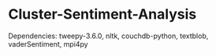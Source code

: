 # Cluster-Sentiment-Analysis

Dependencies:
tweepy-3.6.0, nltk, couchdb-python, textblob, vaderSentiment, mpi4py